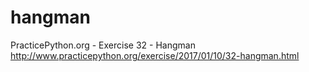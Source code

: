 # hangman
PracticePython.org - Exercise 32 - Hangman 
http://www.practicepython.org/exercise/2017/01/10/32-hangman.html
